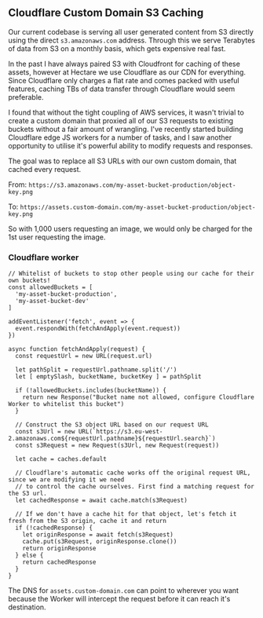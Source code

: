 ## Cloudflare Custom Domain S3 Caching

Our current codebase is serving all user generated content from S3 directly using the direct `s3.amazonaws.com` address. Through this we serve Terabytes of data from S3 on a monthly basis, which gets expensive real fast.

In the past I have always paired S3 with Cloudfront for caching of these assets, however at Hectare we use Cloudflare as our CDN for everything. Since Cloudflare only charges a flat rate and comes packed with useful features, caching TBs of data transfer through Cloudflare would seem preferable.

I found that without the tight coupling of AWS services, it wasn't trivial to create a custom domain that proxied all of our S3 requests to existing buckets without a fair amount of wrangling. I've recently started building Cloudflare edge JS workers for a number of tasks, and I saw another opportunity to utilise it's powerful ability to modify requests and responses.

The goal was to replace all S3 URLs with our own custom domain, that cached every request.

From: `https://s3.amazonaws.com/my-asset-bucket-production/object-key.png`

To: `https://assets.custom-domain.com/my-asset-bucket-production/object-key.png`

So with 1,000 users requesting an image, we would only be charged for the 1st user requesting the image.

### Cloudflare worker

```
// Whitelist of buckets to stop other people using our cache for their own buckets!
const allowedBuckets = [
  'my-asset-bucket-production',
  'my-asset-bucket-dev'
]

addEventListener('fetch', event => {
  event.respondWith(fetchAndApply(event.request))
})

async function fetchAndApply(request) {
  const requestUrl = new URL(request.url)

  let pathSplit = requestUrl.pathname.split('/')
  let [ emptySlash, bucketName, bucketKey ] = pathSplit

  if (!allowedBuckets.includes(bucketName)) {
    return new Response("Bucket name not allowed, configure Cloudflare Worker to whitelist this bucket")
  }

  // Construct the S3 object URL based on our request URL
  const s3Url = new URL(`https://s3.eu-west-2.amazonaws.com${requestUrl.pathname}${requestUrl.search}`)
  const s3Request = new Request(s3Url, new Request(request))

  let cache = caches.default

  // Cloudflare's automatic cache works off the original request URL, since we are modifying it we need
  // to control the cache ourselves. First find a matching request for the S3 url.
  let cachedResponse = await cache.match(s3Request)

  // If we don't have a cache hit for that object, let's fetch it fresh from the S3 origin, cache it and return
  if (!cachedResponse) {
    let originResponse = await fetch(s3Request)
    cache.put(s3Request, originResponse.clone())
    return originResponse
  } else {
    return cachedResponse
  }
}
```

The DNS for `assets.custom-domain.com` can point to wherever you want because the Worker will intercept the request before it can reach it's destination.
